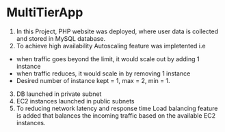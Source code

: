 # MultiTierApp

1. In this Project, PHP website was deployed, where user data is collected and stored in MySQL database. 
2. To achieve high availability Autoscaling feature was impletented i.e 
- when traffic goes beyond the limit, it would scale out by adding 1 instance
- when traffic reduces, it would scale in by removing 1 instance
- Desired number of instance kept = 1, max = 2, min = 1.
3. DB launched in private subnet
4. EC2 instances launched in public subnets
5. To reducing network latency and response time Load balancing feature is added that balances the incoming traffic based on the available EC2 instances.
